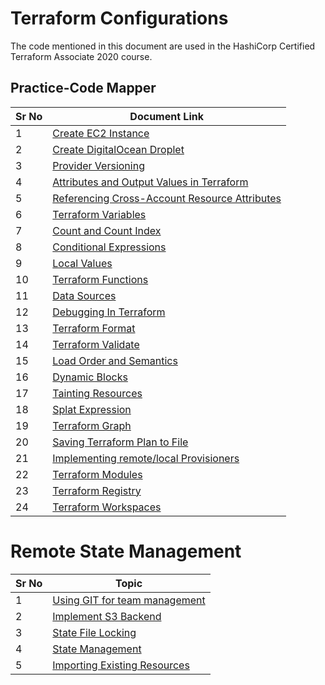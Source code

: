 # Terraform Configurations

The code mentioned in this document are used in the HashiCorp Certified Terraform Associate 2020 course.


## Practice-Code Mapper

| Sr No | Document Link |
| ------ | ------ |
| 1 | [Create EC2 Instance][PlDd] |
| 2 | [Create DigitalOcean Droplet][PlDe] |
| 3 | [Provider Versioning][PlDt] |
| 4 | [Attributes and Output Values in Terraform][PlDa] |
| 5 | [Referencing Cross-Account Resource Attributes][PlDb] |
| 6 | [Terraform Variables][PlDc] |
| 7 | [Count and Count Index][PlDf] |
| 8 | [Conditional Expressions][PlDg] |
| 9 | [Local Values][PlDh] |
| 10 | [Terraform Functions][PlDi] |
| 11 | [Data Sources][PlDj] |
| 12 | [Debugging In Terraform][PlDk] |
| 13 | [Terraform Format][PlDl] |
| 14 | [Terraform Validate][PlDm] |
| 15 | [Load Order and Semantics][PlDn] |
| 16 | [Dynamic Blocks][PlDo] |
| 17 | [Tainting Resources][PlDp] |
| 18 | [Splat Expression][PlDq] |
| 19 | [Terraform Graph][PlDr] |
| 20 | [Saving Terraform Plan to File][PlDs] |
| 21 | [Implementing remote/local Provisioners][PlDu] |
| 22 | [Terraform Modules][PlDv] |
| 23 | [Terraform Registry][PlDw] |
| 24 | [Terraform Workspaces][PlDx] |

 
[PlDa]: <attributes and output values>
[PlDb]: <referencing cross-account>
[PlDc]: <variables>
[PlDd]: <Create EC2 Instance>
[PlDe]: <Create DO Droplet>
[PlDf]: <Count and Count Index>
[PlDg]: <conditional expressions>
[PlDh]: <local values>
[PlDi]: <functions>
[PlDj]: <data sources>
[PlDk]: <debugging>
[PlDl]: <format>
[PlDm]: <validate>
[PlDn]: <load order>
[PlDo]: <dynamic blocks>
[PlDp]: <tainting resources>
[PlDq]: <splat expressions>
[PlDr]: <graph>
[PlDs]: <plan>
[PlDt]: <provider versioning>
[PlDu]: <Provisioners>
[PlDv]: <Terraform Modules>
[PlDw]: <Terraform Registry>
[PlDx]: <Terraform Workspace>


# Remote State Management

| Sr No | Topic |
| ------ | ------ |
| 1 | [Using GIT for team management][PlAa] |
| 2 | [Implement S3 Backend][PlAb] |
| 3 | [State File Locking][PlAb] |
| 4 | [State Management][PlAb] |
| 5 | [Importing Existing Resources][PlAb] |


[PlAa]: <Remote State Management/git-integration.md>
[PlAb]: <Remote State Management>
